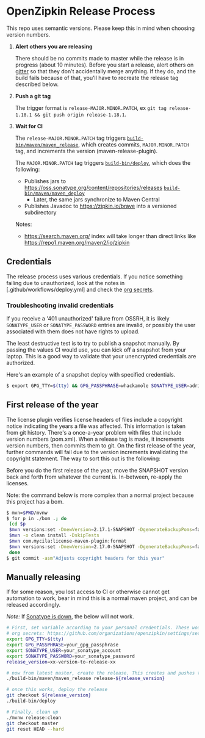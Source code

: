 # OpenZipkin Release Process

This repo uses semantic versions. Please keep this in mind when choosing version numbers.

1. **Alert others you are releasing**

   There should be no commits made to master while the release is in progress (about 10 minutes). Before you start
   a release, alert others on [gitter](https://gitter.im/openzipkin/zipkin) so that they don't accidentally merge
   anything. If they do, and the build fails because of that, you'll have to recreate the release tag described below.

1. **Push a git tag**

   The trigger format is `release-MAJOR.MINOR.PATCH`, ex `git tag release-1.18.1 && git push origin release-1.18.1`.

1. **Wait for CI**

   The `release-MAJOR.MINOR.PATCH` tag triggers [`build-bin/maven/maven_release`](build-bin/maven/maven_release),
   which creates commits, `MAJOR.MINOR.PATCH` tag, and increments the version (maven-release-plugin).

   The `MAJOR.MINOR.PATCH` tag triggers [`build-bin/deploy`](build-bin/deploy), which does the following:
     * Publishes jars to https://oss.sonatype.org/content/repositories/releases [`build-bin/maven/maven_deploy`](build-bin/maven/maven_deploy)
       * Later, the same jars synchronize to Maven Central
     * Publishes Javadoc to https://zipkin.io/brave into a versioned subdirectory

   Notes:
     * https://search.maven.org/ index will take longer than direct links like https://repo1.maven.org/maven2/io/zipkin

## Credentials

The release process uses various credentials. If you notice something failing due to unauthorized,
look at the notes in [.github/workflows/deploy.yml] and check the [org secrets](https://github.com/organizations/openzipkin/settings/secrets/actions).

### Troubleshooting invalid credentials

If you receive a '401 unauthorized' failure from OSSRH, it is likely
`SONATYPE_USER` or `SONATYPE_PASSWORD` entries are invalid, or possibly the
user associated with them does not have rights to upload.

The least destructive test is to try to publish a snapshot manually. By passing
the values CI would use, you can kick off a snapshot from your laptop. This
is a good way to validate that your unencrypted credentials are authorized.

Here's an example of a snapshot deploy with specified credentials.
```bash
$ export GPG_TTY=$(tty) && GPG_PASSPHRASE=whackamole SONATYPE_USER=adrianmole SONATYPE_PASSWORD=ed6f20bde9123bbb2312b221 build-bin/build-bin/maven/maven_deploy
```

## First release of the year

The license plugin verifies license headers of files include a copyright notice indicating the years a file was affected.
This information is taken from git history. There's a once-a-year problem with files that include version numbers (pom.xml).
When a release tag is made, it increments version numbers, then commits them to git. On the first release of the year,
further commands will fail due to the version increments invalidating the copyright statement. The way to sort this out is
the following:

Before you do the first release of the year, move the SNAPSHOT version back and forth from whatever the current is.
In-between, re-apply the licenses.

Note: the command below is more complex than a normal project because this
project has a bom.
```bash
$ mvn=$PWD/mvnw
$ for p in ./bom .; do
 (cd $p
 $mvn versions:set -DnewVersion=2.17.1-SNAPSHOT -DgenerateBackupPoms=false
 $mvn -o clean install -DskipTests
 $mvn com.mycila:license-maven-plugin:format
 $mvn versions:set -DnewVersion=2.17.0-SNAPSHOT -DgenerateBackupPoms=false)
 done
$ git commit -asm"Adjusts copyright headers for this year"
```

## Manually releasing

If for some reason, you lost access to CI or otherwise cannot get automation to work, bear in mind
this is a normal maven project, and can be released accordingly.

*Note:* If [Sonatype is down](https://status.sonatype.com/), the below will not work.

```bash
# First, set variable according to your personal credentials. These would normally be assigned as
# org secrets: https://github.com/organizations/openzipkin/settings/secrets/actions
export GPG_TTY=$(tty)
export GPG_PASSPHRASE=your_gpg_passphrase
export SONATYPE_USER=your_sonatype_account
export SONATYPE_PASSWORD=your_sonatype_password
release_version=xx-version-to-release-xx

# now from latest master, create the release. This creates and pushes the MAJOR.MINOR.PATCH tag
./build-bin/maven/maven_release release-${release_version}

# once this works, deploy the release
git checkout ${release_version}
./build-bin/deploy

# Finally, clean up
./mvnw release:clean
git checkout master
git reset HEAD --hard
```

